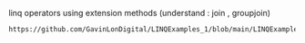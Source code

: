 linq operators using extension methods (understand :  join , groupjoin)

    https://github.com/GavinLonDigital/LINQExamples_1/blob/main/LINQExamples_1/Program.cs
